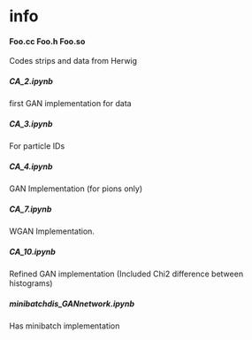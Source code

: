 # info

#### Foo.cc Foo.h Foo.so
Codes strips and data  from Herwig

##### CA_2.ipynb
first GAN implementation for data

##### CA_3.ipynb
For particle IDs

##### CA_4.ipynb
GAN Implementation (for pions only)

##### CA_7.ipynb
WGAN Implementation.

##### CA_10.ipynb
Refined GAN implementation (Included Chi2 difference between histograms)

##### minibatchdis_GANnetwork.ipynb 
Has minibatch implementation

